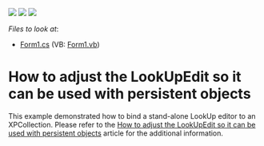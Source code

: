 <!-- default badges list -->
![](https://img.shields.io/endpoint?url=https://codecentral.devexpress.com/api/v1/VersionRange/128585527/13.1.4%2B)
[![](https://img.shields.io/badge/Open_in_DevExpress_Support_Center-FF7200?style=flat-square&logo=DevExpress&logoColor=white)](https://supportcenter.devexpress.com/ticket/details/E570)
[![](https://img.shields.io/badge/📖_How_to_use_DevExpress_Examples-e9f6fc?style=flat-square)](https://docs.devexpress.com/GeneralInformation/403183)
<!-- default badges end -->
<!-- default file list -->
*Files to look at*:

* [Form1.cs](./CS/Form1.cs) (VB: [Form1.vb](./VB/Form1.vb))
<!-- default file list end -->
# How to adjust the LookUpEdit so it can be used with persistent objects


<p>This example demonstrated how to bind a stand-alone LookUp editor to an XPCollection. Please refer to the <a href="https://www.devexpress.com/Support/Center/p/A1466">How to adjust the LookUpEdit so it can be used with persistent objects</a> article for the additional information.</p>

<br/>


